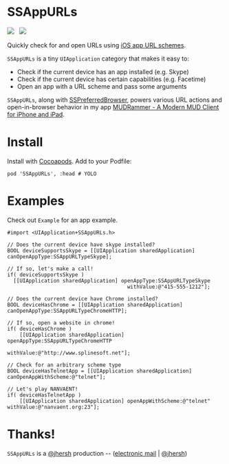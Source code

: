 # SSAppURLs

![](http://cocoapod-badges.herokuapp.com/v/SSAppURLs/badge.png) &nbsp; ![](http://cocoapod-badges.herokuapp.com/p/SSAppURLs/badge.png)

Quickly check for and open URLs using [iOS app URL schemes](http://www.wiki.akosma.com/IPhone_URL_Schemes).

`SSAppURLs` is a tiny `UIApplication` category that makes it easy to:

* Check if the current device has an app installed (e.g. Skype)
* Check if the current device has certain capabilities (e.g. Facetime)
* Open an app with a URL scheme and pass some arguments

`SSAppURLs`, along with [SSPreferredBrowser](https://github.com/splinesoft/SSPreferredBrowser), powers various URL actions and open-in-browser behavior in my app [MUDRammer - A Modern MUD Client for iPhone and iPad](https://itunes.apple.com/us/app/mudrammer-a-modern-mud-client/id597157072?mt=8).

# Install

Install with [Cocoapods](http://cocoapods.org/). Add to your Podfile:

```
pod 'SSAppURLs', :head # YOLO
```

# Examples

Check out `Example` for an app example.


```objc
#import <UIApplication+SSAppURLs.h>

// Does the current device have skype installed?
BOOL deviceSupportsSkype = [[UIApplication sharedApplication] canOpenAppType:SSAppURLTypeSkype];

// If so, let's make a call!
if( deviceSupportsSkype )
  [[UIApplication sharedApplication] openAppType:SSAppURLTypeSkype 
                                       withValue:@"415-555-1212"];
  
// Does the current device have Chrome installed?
BOOL deviceHasChrome = [[UIApplication sharedApplication] canOpenAppType:SSAppURLTypeChromeHTTP];

// If so, open a website in chrome!
if( deviceHasChrome )
	[[UIApplication sharedApplication] openAppType:SSAppURLTypeChromeHTTP 
	                                     withValue:@"http://www.splinesoft.net"];
	                                     
// Check for an arbitrary scheme type
BOOL deviceHasTelnetApp = [[UIApplication sharedApplication] canOpenAppWithScheme:@"telnet"];

// Let's play NANVAENT!
if( deviceHasTelnetApp )
	[[UIApplication sharedApplication] openAppWithScheme:@"telnet" withValue:@"nanvaent.org:23"];
```

# Thanks!

`SSAppURLs` is a [@jhersh](https://github.com/jhersh) production -- ([electronic mail](mailto:jon@her.sh) | [@jhersh](https://twitter.com/jhersh))